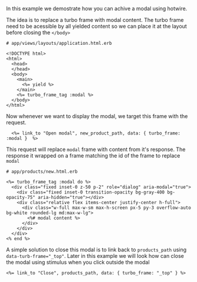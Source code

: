 
In this example we demostrate how you can achive a modal using hotwire. 

The idea is to replace a turbo frame with modal content. The turbo frame need to be acessible by all yielded content so we can place it at the layout before closing the `</body>`

```erb
# app/views/layouts/application.html.erb

<!DOCTYPE html>
<html>
  <head>
  </head>
  <body>
    <main>
      <%= yield %>
    </main>
    <%= turbo_frame_tag :modal %>
  </body>
</html>
```

Now whenever we want to display the modal, we target this frame with the request.

```erb
  <%= link_to "Open modal", new_product_path, data: { turbo_frame: :modal }  %>

```

This request will replace `modal` frame with content from it's response. The response it wrapped on a frame matching the id of the frame to replace `modal`

```
# app/products/new.html.erb

<%= turbo_frame_tag :modal do %>
  <div class="fixed inset-0 z-50 p-2" role="dialog" aria-modal="true">
    <div class="fixed inset-0 transition-opacity bg-gray-400 bg-opacity-75" aria-hidden="true"></div>
    <div class="relative flex items-center justify-center h-full">
      <div class="w-full max-w-sm max-h-screen px-5 py-3 overflow-auto bg-white rounded-lg md:max-w-lg">
        <%# modal content %>
      </div>
    </div>
  </div>
<% end %>
```

A simple solution to close this modal is to link back to `products_path` using `data-turb-frame="_top"`. Later in this example we will look how can close the modal using stimulus when you click outside the modal

```
<%= link_to "Close", products_path, data: { turbo_frame: "_top" } %>
```
